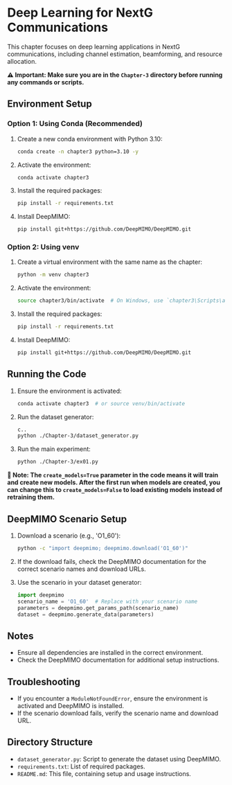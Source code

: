 # Deep Learning for NextG Communications

This chapter focuses on deep learning applications in NextG communications, including channel estimation, beamforming, and resource allocation.

**⚠️ Important: Make sure you are in the `Chapter-3` directory before running any commands or scripts.**

## Environment Setup

### Option 1: Using Conda (Recommended)

1. Create a new conda environment with Python 3.10:
   ```bash
   conda create -n chapter3 python=3.10 -y
   ```

2. Activate the environment:
   ```bash
   conda activate chapter3
   ```

3. Install the required packages:
   ```bash
   pip install -r requirements.txt
   ```

4. Install DeepMIMO:
   ```bash
   pip install git+https://github.com/DeepMIMO/DeepMIMO.git
   ```

### Option 2: Using venv

1. Create a virtual environment with the same name as the chapter:
   ```bash
   python -m venv chapter3
   ```

2. Activate the environment:
   ```bash
   source chapter3/bin/activate  # On Windows, use `chapter3\Scripts\activate`
   ```

3. Install the required packages:
   ```bash
   pip install -r requirements.txt
   ```

4. Install DeepMIMO:
   ```bash
   pip install git+https://github.com/DeepMIMO/DeepMIMO.git
   ```

## Running the Code

1. Ensure the environment is activated:
   ```bash
   conda activate chapter3  # or source venv/bin/activate
   ```

2. Run the dataset generator:
   ```bash
   c.. 
   python ./Chapter-3/dataset_generator.py
   ```

3. Run the main experiment:
   ```bash
   python ./Chapter-3/ex01.py
   ```

**📝 Note: The `create_models=True` parameter in the code means it will train and create new models. After the first run when models are created, you can change this to `create_models=False` to load existing models instead of retraining them.**

## DeepMIMO Scenario Setup

1. Download a scenario (e.g., 'O1_60'):
   ```bash
   python -c "import deepmimo; deepmimo.download('O1_60')"
   ```

2. If the download fails, check the DeepMIMO documentation for the correct scenario names and download URLs.

3. Use the scenario in your dataset generator:
   ```python
   import deepmimo
   scenario_name = 'O1_60'  # Replace with your scenario name
   parameters = deepmimo.get_params_path(scenario_name)
   dataset = deepmimo.generate_data(parameters)
   ```

## Notes

- Ensure all dependencies are installed in the correct environment.
- Check the DeepMIMO documentation for additional setup instructions.

## Troubleshooting

- If you encounter a `ModuleNotFoundError`, ensure the environment is activated and DeepMIMO is installed.
- If the scenario download fails, verify the scenario name and download URL.

## Directory Structure

- `dataset_generator.py`: Script to generate the dataset using DeepMIMO.
- `requirements.txt`: List of required packages.
- `README.md`: This file, containing setup and usage instructions. 